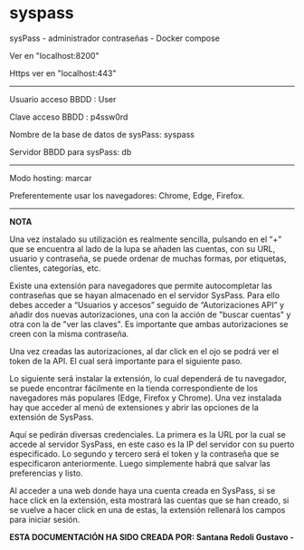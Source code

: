 # syspass
sysPass - administrador contraseñas - Docker compose


Ver en "localhost:8200"

Https ver en "localhost:443"

-----------------------------
Usuario acceso BBDD : User

Clave acceso BBDD : p4ssw0rd 

Nombre de la base de datos de sysPass: syspass

Servidor BBDD para sysPass: db

-----------------------------
Modo hosting: marcar

Preferentemente usar los navegadores: Chrome, Edge, Firefox.

-----------------------------

**NOTA**

Una vez instalado su utilización es realmente sencilla, pulsando en el “+” que se
encuentra al lado de la lupa se añaden las cuentas, con su URL, usuario y contraseña, se
puede ordenar de muchas formas, por etiquetas, clientes, categorías, etc.


Existe una extensión para navegadores que permite autocompletar las contraseñas
que se hayan almacenado en el servidor SysPass. Para ello debes acceder a “Usuarios y
accesos” seguido de “Autorizaciones API” y añadir dos nuevas autorizaciones, una con la
acción de "buscar cuentas" y otra con la de "ver las claves". Es importante que ambas
autorizaciones se creen con la misma contraseña.


Una vez creadas las autorizaciones, al dar click en el ojo se podrá ver el token de la
API. El cual será importante para el siguiente paso.


Lo siguiente será instalar la extensión, lo cual dependerá de tu navegador, se puede
encontrar fácilmente en la tienda correspondiente de los navegadores más populares (Edge,
Firefox y Chrome). Una vez instalada hay que acceder al menú de extensiones y abrir las
opciones de la extensión de SysPass.


Aquí se pedirán diversas credenciales. La primera es la URL por la cual se accede al
servidor SysPass, en este caso es la IP del servidor con su puerto especificado. Lo segundo y
tercero será el token y la contraseña que se especificaron anteriormente. Luego simplemente
habrá que salvar las preferencias y listo.


Al acceder a una web donde haya una cuenta creada en SysPass, si se hace click en la
extensión, esta mostrará las cuentas que se han creado, si se vuelve a hacer click en una de
estas, la extensión rellenará los campos para iniciar sesión.

**ESTA DOCUMENTACIÓN HA SIDO CREADA POR: Santana Redoli Gustavo -**


